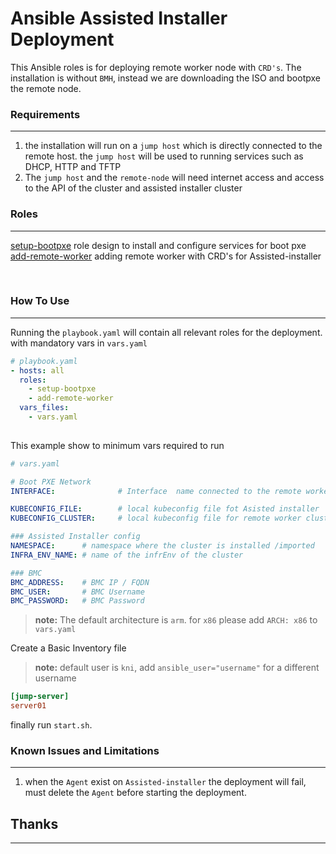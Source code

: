 # Ansible Assisted Installer Deployment

This Ansible roles is for deploying remote worker node with `CRD's`. 
The installation is without `BMH`, instead we are downloading the ISO and bootpxe the remote node.

### **Requirements** 
---
1. the installation will run on a `jump host` which is directly connected to the remote host. the `jump host` will be used to running services such as DHCP, HTTP and TFTP 
2. The `jump host` and the `remote-node` will need internet access and access to the API of the cluster and assisted installer cluster

### **Roles**
---
[setup-bootpxe](docs/setup-bootpxe.md) role design to install and configure services for boot pxe  
[add-remote-worker](docs/add-remote-worker.md) adding remote worker with CRD's for Assisted-installer

<BR>

### **How To Use**
---
Running the `playbook.yaml` will contain all relevant roles for the deployment. 
with mandatory vars in `vars.yaml`
```yaml
# playbook.yaml
- hosts: all
  roles:
    - setup-bootpxe
    - add-remote-worker
  vars_files:
    - vars.yaml 
  
```

This example show to minimum vars required to run
```yaml
# vars.yaml

# Boot PXE Network
INTERFACE:              # Interface  name connected to the remote worker

KUBECONFIG_FILE:        # local kubeconfig file fot Asisted installer 
KUBECONFIG_CLUSTER:     # local kubeconfig file for remote worker cluster should be installed on

### Assisted Installer config
NAMESPACE:      # namespace where the cluster is installed /imported
INFRA_ENV_NAME: # name of the infrEnv of the cluster

### BMC 
BMC_ADDRESS:    # BMC IP / FQDN
BMC_USER:       # BMC Username
BMC_PASSWORD:   # BMC Password

```
> **note:** The default architecture is `arm`. for `x86` please add `ARCH: x86` to `vars.yaml`

Create a Basic Inventory file
> **note:** default user is `kni`, add `ansible_user="username"` for a different username
```ini
[jump-server]
server01 
```

finally run `start.sh`.

### **Known Issues and Limitations**
---
1. when the `Agent` exist on `Assisted-installer` the deployment will fail, must delete the `Agent` before starting the deployment.



## Thanks
---